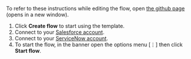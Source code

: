 To refer to these instructions while editing the flow, open [the github page](https://github.com/ot4i/app-connect-templates/blob/master/resources/markdown/Sync%20Salesforce%20new%20cases%20with%20ServiceNow%20tickets_instructions.md) (opens in a new window).

1. Click **Create flow** to start using the template.
1. Connect to your [Salesforce account](https://developer.ibm.com/integration/docs/app-connect/how-to-guides-for-apps/use-ibm-app-connect-salesforce/).   
1. Connect to your [ServiceNow account](https://developer.ibm.com/integration/docs/app-connect/how-to-guides-for-apps/use-ibm-app-connect-servicenow/).
1. To start the flow, in the banner open the options menu [&#8942;] then click **Start flow**.
